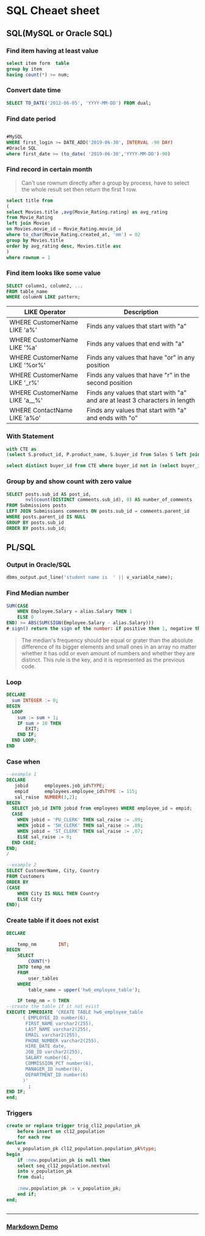 # SQL Cheaet sheet

## **SQL**(MySQL or  Oracle SQL)

### Find item having at least value

```sql
select item form  table
group by item
having count(*) >= num;
```

### Convert date time

```sql
SELECT TO_DATE('2012-06-05', 'YYYY-MM-DD') FROM dual;
```

### Find date period

```sql

#MySQL
WHERE first_login >= DATE_ADD('2019-06-30', INTERVAL -90 DAY)
#Oracle SQL
where first_date >= (to_date( '2019-06-30','YYYY-MM-DD')-90) 
```

### Find record in certain month

> Can't use rownum directly after a group by process, have to select the whole result set then return the first 1 row.

```sql
select title from
(
select Movies.title ,avg(Movie_Rating.rating) as avg_rating
from Movie_Rating
left join Movies
on Movies.movie_id = Movie_Rating.movie_id
where to_char(Movie_Rating.created_at, 'mm') = 02
group by Movies.title
order by avg_rating desc, Movies.title asc
)
where rownum = 1
```

### Find item looks like some value

```sql
SELECT column1, column2, ...
FROM table_name
WHERE columnN LIKE pattern;
```

|LIKE Operator|Description|
|--------------|-----------|
|WHERE CustomerName LIKE 'a%'|Finds any values that start with "a"|
|WHERE CustomerName LIKE '%a'|Finds any values that end with "a"|
|WHERE CustomerName LIKE '%or%'|Finds any values that have "or" in any position|
|WHERE CustomerName LIKE '_r%'|Finds any values that have "r" in the second position|
|WHERE CustomerName LIKE 'a__%'|Finds any values that start with "a" and are at least 3 characters in length|
|WHERE ContactName LIKE 'a%o'|Finds any values that start with "a" and ends with "o"|

### With Statement

```sql
with CTE as
(select S.product_id, P.product_name, S.buyer_id from Sales S left join Product P on S.product_id = P.product_id)

select distinct buyer_id from CTE where buyer_id not in (select buyer_id from CTE where product_name = 'iPhone') and product_name = 'S8'
```

### Group by and show count with zero value

```sql
SELECT posts.sub_id AS post_id,
       nvl(count(DISTINCT comments.sub_id), 0) AS number_of_comments
FROM Submissions posts
LEFT JOIN Submissions comments ON posts.sub_id = comments.parent_id
WHERE posts.parent_id IS NULL
GROUP BY posts.sub_id
ORDER BY posts.sub_id;
```

## **PL/SQL**

### Output in Oracle/SQL

```sql
dbms_output.put_line('student name is  ' || v_variable_name);
```

### Find Median number

```sql
SUM(CASE
    WHEN Employee.Salary = alias.Salary THEN 1
    ELSE 0
END) >= ABS(SUM(SIGN(Employee.Salary - alias.Salary)))
# sign() return the sign of the number: if positive then 1, negative then -1
```

>The median's frequency should be equal or grater than the absolute difference of its bigger elements and small ones in an array no matter whether it has odd or even amount of numbers and whether they are distinct. This rule is the key, and it is represented as the previous code.

### Loop

```sql
DECLARE
  sum INTEGER := 0;
BEGIN
  LOOP
    sum := sum + 1;
    IF sum > 10 THEN
       EXIT;
    END IF;
  END LOOP;
END  
```

### Case when

```sql
--example 1
DECLARE
   jobid      employees.job_id%TYPE;
   empid      employees.employee_id%TYPE := 115;
   sal_raise  NUMBER(3,2);
BEGIN
  SELECT job_id INTO jobid from employees WHERE employee_id = empid;
  CASE
    WHEN jobid = 'PU_CLERK' THEN sal_raise := .09;
    WHEN jobid = 'SH_CLERK' THEN sal_raise := .08;
    WHEN jobid = 'ST_CLERK' THEN sal_raise := .07;
    ELSE sal_raise := 0;
  END CASE;
END;
/

--example 2
SELECT CustomerName, City, Country
FROM Customers
ORDER BY
(CASE
    WHEN City IS NULL THEN Country
    ELSE City
END);

```

### Create table if it does not exist

```sql
DECLARE

    temp_nm        INT;
BEGIN
    SELECT
        COUNT(*)
    INTO temp_nm
    FROM
        user_tables
    WHERE
        table_name = upper('hw6_employee_table');

    IF temp_nm = 0 THEN
--create the table if it not exist
EXECUTE IMMEDIATE 'CREATE TABLE hw6_employee_table
      ( EMPLOYEE_ID number(6),
       FIRST_NAME varchar2(255),
       LAST_NAME varchar2(255),
       EMAIL varchar2(255),
       PHONE_NUMBER varchar2(255),
       HIRE_DATE date,
       JOB_ID varchar2(255),
       SALARY number(6),
       COMMISSION_PCT number(6),
       MANAGER_ID number(6),
       DEPARTMENT_ID number(6)
      )'
        ;
END IF;
end;
```

### Triggers

```sql
create or replace trigger trig_cl12_population_pk
    before insert on cl12_population
    for each row
declare
    v_population_pk cl12_population.population_pk%type;
begin
    if :new.population_pk is null then
    select seq_cl12_population.nextval
    into v_population_pk
    from dual;
    
    :new.population_pk := v_population_pk;
    end if;
end;



```
---

### [Markdown Demo](https://markdown-it.github.io/)